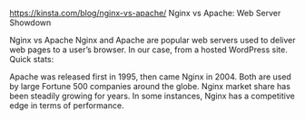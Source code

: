 https://kinsta.com/blog/nginx-vs-apache/
Nginx vs Apache: Web Server Showdown

Nginx vs Apache
Nginx and Apache are popular web servers used to deliver web pages to a user’s browser. In our case, from a hosted WordPress site. Quick stats:

Apache was released first in 1995, then came Nginx in 2004.
Both are used by large Fortune 500 companies around the globe.
Nginx market share has been steadily growing for years.
In some instances, Nginx has a competitive edge in terms of performance.